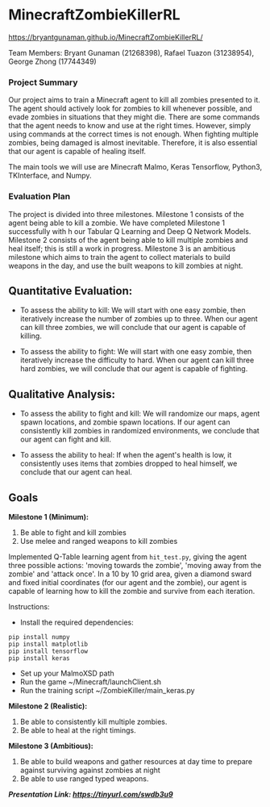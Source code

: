 # MinecraftZombieKillerRL
https://bryantgunaman.github.io/MinecraftZombieKillerRL/

Team Members: Bryant Gunaman (21268398), Rafael Tuazon (31238954),  George Zhong (17744349) 

### Project Summary

  Our project aims to train a Minecraft agent to kill all zombies presented to it. The agent should actively look for zombies to kill whenever possible, and evade zombies in situations that they might die. There are some commands that the agent needs to know and use at the right times. However, simply using commands at the correct times is not enough. When fighting multiple zombies, being damaged is almost inevitable. Therefore, it is also essential that our  agent is capable of healing itself. 
  
  The main tools we will use are Minecraft Malmo, Keras Tensorflow, Python3, TKInterface, and Numpy.

### Evaluation Plan

The project is divided into three milestones. Milestone 1 consists of the agent being able to kill a zombie. We have completed Milestone 1 successfully with 
h our Tabular Q Learning and Deep Q Network Models. Milestone 2 consists of the agent being able to kill multiple zombies and heal itself; this is still a work in progress. Milestone 3 is an ambitious milestone which aims to train the agent to collect materials to build weapons in the day, and use the built weapons to kill zombies at night. 


## Quantitative Evaluation:

- To assess the ability to kill:
	We will start with one easy zombie, then iteratively increase the number of zombies up to three. When our agent can kill three zombies, we will conclude that our agent is capable of killing.

- To assess the ability to fight:
	We will start with one easy zombie, then iteratively increase the difficulty to hard. When our agent can kill three hard zombies, we will conclude that our agent is capable of fighting.

## Qualitative Analysis:

- To assess the ability to fight and kill:
	We will randomize our maps, agent spawn locations, and zombie spawn locations. If our agent can consistently kill zombies in randomized environments, we conclude that our agent can fight and kill.

- To assess the ability to heal:
	If when the agent's health is low, it consistently uses items that zombies dropped to heal himself, we conclude that our agent can heal.



## Goals

**Milestone 1 (Minimum):**

1) Be able to fight and kill zombies
2) Use melee and ranged weapons to kill zombies

Implemented Q-Table learning agent from `hit_test.py`, giving the agent three possible actions: 'moving towards the zombie', 'moving away from the zombie' and 'attack once'. In a 10 by 10 grid area, given a diamond sward and fixed initial coordinates (for our agent and the zombie), our agent is capable of learning how to kill the zombie and survive from each iteration.

Instructions:

- Install the required dependencies:
```
pip install numpy
pip install matplotlib
pip install tensorflow
pip install keras
```
- Set up your MalmoXSD path
- Run the game ~/Minecraft/launchClient.sh 
- Run the training script ~/ZombieKiller/main_keras.py


**Milestone 2 (Realistic):**

1) Be able to consistently kill multiple zombies.
2) Be able to heal at the right timings.

**Milestone 3 (Ambitious):**

1) Be able to build weapons and gather resources at day time to prepare against surviving against zombies at night
2) Be able to use ranged typed weapons.

***Presentation Link: https://tinyurl.com/swdb3u9***

